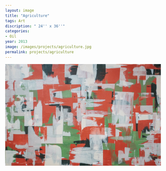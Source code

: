 ```yaml
---
layout: image
title: "Agriculture"
tags: Art
discription: " 24'' x 36''"
categories:
- Oil
year: 2013
image: /images/projects/agriculture.jpg
permalink: projects/agriculture
---
```


<img src="/images/projects/agriculture.jpg">

